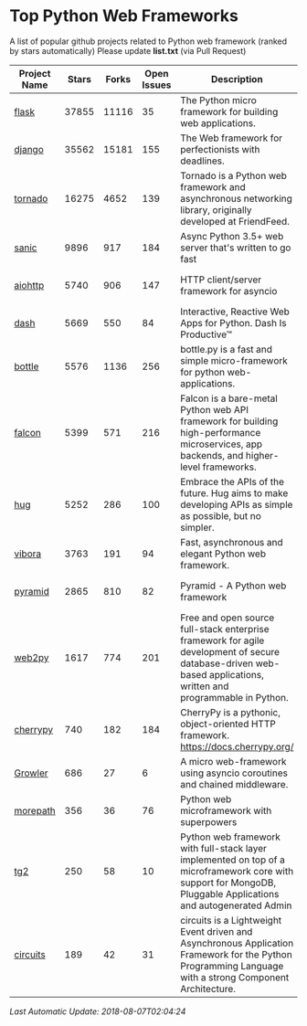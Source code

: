 # Top Python Web Frameworks
A list of popular github projects related to Python web framework (ranked by stars automatically)
Please update **list.txt** (via Pull Request)

| Project Name | Stars | Forks | Open Issues | Description | Last Commit |
| ------------ | ----- | ----- | ----------- | ----------- | ----------- |
| [flask](https://github.com/pallets/flask) | 37855 | 11116 | 35 | The Python micro framework for building web applications. | 2018-07-24 18:04:58 |
| [django](https://github.com/django/django) | 35562 | 15181 | 155 | The Web framework for perfectionists with deadlines. | 2018-08-06 16:25:59 |
| [tornado](https://github.com/tornadoweb/tornado) | 16275 | 4652 | 139 | Tornado is a Python web framework and asynchronous networking library, originally developed at FriendFeed. | 2018-07-29 16:09:31 |
| [sanic](https://github.com/channelcat/sanic) | 9896 | 917 | 184 | Async Python 3.5+ web server that's written to go fast | 2018-07-21 05:31:15 |
| [aiohttp](https://github.com/aio-libs/aiohttp) | 5740 | 906 | 147 | HTTP client/server framework for asyncio  | 2018-08-01 12:57:13 |
| [dash](https://github.com/plotly/dash) | 5669 | 550 | 84 | Interactive, Reactive Web Apps for Python. Dash Is Productive™ | 2018-08-02 15:27:53 |
| [bottle](https://github.com/bottlepy/bottle) | 5576 | 1136 | 256 | bottle.py is a fast and simple micro-framework for python web-applications. | 2018-07-19 12:12:04 |
| [falcon](https://github.com/falconry/falcon) | 5399 | 571 | 216 | Falcon is a bare-metal Python web API framework for building high-performance microservices, app backends, and higher-level frameworks. | 2018-07-09 18:03:21 |
| [hug](https://github.com/timothycrosley/hug) | 5252 | 286 | 100 | Embrace the APIs of the future. Hug aims to make developing APIs as simple as possible, but no simpler. | 2018-05-29 03:18:22 |
| [vibora](https://github.com/vibora-io/vibora) | 3763 | 191 | 94 | Fast, asynchronous and elegant Python web framework. | 2018-07-17 22:02:08 |
| [pyramid](https://github.com/Pylons/pyramid) | 2865 | 810 | 82 | Pyramid - A Python web framework | 2018-08-05 00:15:54 |
| [web2py](https://github.com/web2py/web2py) | 1617 | 774 | 201 | Free and open source full-stack enterprise framework for agile development of secure database-driven web-based applications, written and programmable in Python. | 2018-08-06 00:57:11 |
| [cherrypy](https://github.com/cherrypy/cherrypy) | 740 | 182 | 184 | CherryPy is a pythonic, object-oriented HTTP framework.      https://docs.cherrypy.org/ | 2018-07-10 15:41:24 |
| [Growler](https://github.com/pyGrowler/Growler) | 686 | 27 | 6 | A micro web-framework using asyncio coroutines and chained middleware. | 2017-03-12 02:39:16 |
| [morepath](https://github.com/morepath/morepath) | 356 | 36 | 76 | Python web microframework with superpowers | 2017-12-29 08:11:05 |
| [tg2](https://github.com/TurboGears/tg2) | 250 | 58 | 10 | Python web framework with full-stack layer implemented on top of a microframework core with support for MongoDB, Pluggable Applications and autogenerated Admin | 2018-05-28 21:30:12 |
| [circuits](https://github.com/circuits/circuits) | 189 | 42 | 31 | circuits is a Lightweight Event driven and Asynchronous Application Framework for the Python Programming Language with a strong Component Architecture. | 2018-06-20 15:57:21 |

*Last Automatic Update: 2018-08-07T02:04:24*